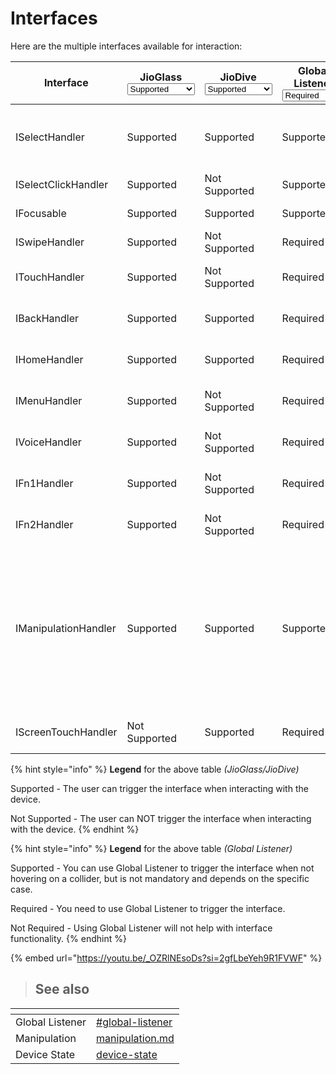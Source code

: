 # Interfaces

Here are the multiple interfaces available for interaction:

<table data-full-width="true"><thead><tr><th width="210">Interface</th><th width="147">JioGlass<select><option value="7OhMA9fKr9w4" label="Supported" color="blue"></option><option value="7QqVEXqdJKRk" label="Not Supported" color="blue"></option></select></th><th width="143">JioDive<select><option value="UV4ZKRPqHFRK" label="Supported" color="blue"></option><option value="m87nniI5pgxH" label="Not Supported" color="blue"></option></select></th><th width="151">Global Listener<select><option value="08GncU9RV6u4" label="Required" color="blue"></option><option value="jFSQ0bQFfthA" label="Not Required" color="blue"></option><option value="toHDJbtsFo3D" label="Supported" color="blue"></option></select></th><th>Description</th></tr></thead><tbody><tr><td>ISelectHandler </td><td><span data-option="7OhMA9fKr9w4">Supported</span></td><td><span data-option="UV4ZKRPqHFRK">Supported</span></td><td><span data-option="toHDJbtsFo3D">Supported</span></td><td>Handle simple pointer inputs like <strong>OnSelectDown</strong> &#x26; <strong>OnSelectUp</strong></td></tr><tr><td>ISelectClickHandler </td><td><span data-option="7OhMA9fKr9w4">Supported</span></td><td><span data-option="m87nniI5pgxH">Not Supported</span></td><td><span data-option="toHDJbtsFo3D">Supported</span></td><td>Handle simple click inputs</td></tr><tr><td>IFocusable </td><td><span data-option="7OhMA9fKr9w4">Supported</span></td><td><span data-option="UV4ZKRPqHFRK">Supported</span></td><td><span data-option="toHDJbtsFo3D">Supported</span></td><td>Handle focus Enter/Exit</td></tr><tr><td>ISwipeHandler </td><td><span data-option="7OhMA9fKr9w4">Supported</span></td><td><span data-option="m87nniI5pgxH">Not Supported</span></td><td><span data-option="08GncU9RV6u4">Required</span></td><td>Handle swipe gestures</td></tr><tr><td>ITouchHandler </td><td><span data-option="7OhMA9fKr9w4">Supported</span></td><td><span data-option="m87nniI5pgxH">Not Supported</span></td><td><span data-option="08GncU9RV6u4">Required</span></td><td>Handle touch events on the trackpad</td></tr><tr><td>IBackHandler</td><td><span data-option="7OhMA9fKr9w4">Supported</span></td><td><span data-option="UV4ZKRPqHFRK">Supported</span></td><td><span data-option="08GncU9RV6u4">Required</span></td><td>Handle <strong>Back Button</strong> interaction</td></tr><tr><td>IHomeHandler </td><td><span data-option="7OhMA9fKr9w4">Supported</span></td><td><span data-option="UV4ZKRPqHFRK">Supported</span></td><td><span data-option="08GncU9RV6u4">Required</span></td><td>Handle <strong>Home Button</strong> interaction</td></tr><tr><td>IMenuHandler </td><td><span data-option="7OhMA9fKr9w4">Supported</span></td><td><span data-option="m87nniI5pgxH">Not Supported</span></td><td><span data-option="08GncU9RV6u4">Required</span></td><td>Handle <strong>Menu Button</strong> interaction</td></tr><tr><td>IVoiceHandler </td><td><span data-option="7OhMA9fKr9w4">Supported</span></td><td><span data-option="m87nniI5pgxH">Not Supported</span></td><td><span data-option="08GncU9RV6u4">Required</span></td><td>Handle <strong>Voice Button</strong> interaction</td></tr><tr><td>IFn1Handler </td><td><span data-option="7OhMA9fKr9w4">Supported</span></td><td><span data-option="m87nniI5pgxH">Not Supported</span></td><td><span data-option="08GncU9RV6u4">Required</span></td><td>Handle <strong>Fn1 Button</strong> interaction</td></tr><tr><td>IFn2Handler </td><td><span data-option="7OhMA9fKr9w4">Supported</span></td><td><span data-option="m87nniI5pgxH">Not Supported</span></td><td><span data-option="08GncU9RV6u4">Required</span></td><td>Handle <strong>Fn2 Button</strong> interaction</td></tr><tr><td>IManipulationHandler </td><td><span data-option="7OhMA9fKr9w4">Supported</span></td><td><span data-option="UV4ZKRPqHFRK">Supported</span></td><td><span data-option="toHDJbtsFo3D">Supported</span></td><td>Handle object <strong>Manipulation</strong> interactions. In <strong>Manipulation,</strong> you can <strong>grab</strong> an object and perform actions like <strong>rotating</strong>, <strong>scaling,</strong> or <strong>dragging</strong> it from one place to another</td></tr><tr><td>IScreenTouchHandler</td><td><span data-option="7QqVEXqdJKRk">Not Supported</span></td><td><span data-option="UV4ZKRPqHFRK">Supported</span></td><td><span data-option="08GncU9RV6u4">Required</span></td><td>Handle screen touch interaction</td></tr></tbody></table>

{% hint style="info" %}
**Legend** for the above table _(JioGlass/JioDive)_

Supported - The user can trigger the interface when interacting with the device.

Not Supported - The user can NOT trigger the interface when interacting with the device.
{% endhint %}

{% hint style="info" %}
**Legend** for the above table _(Global Listener)_

Supported - You can use Global Listener to trigger the interface when not hovering on a collider, but is not mandatory and depends on the specific case.

Required - You need to use Global Listener to trigger the interface.

Not Required - Using Global Listener will not help with interface functionality.
{% endhint %}

{% embed url="https://youtu.be/_OZRlNEsoDs?si=2gfLbeYeh9R1FVWF" %}

> ## See also

<table data-view="cards"><thead><tr><th></th><th data-type="content-ref"></th></tr></thead><tbody><tr><td>Global Listener</td><td><a href="../actions.md#global-listener">#global-listener</a></td></tr><tr><td>Manipulation</td><td><a href="../controller-input-actions/manipulation.md">manipulation.md</a></td></tr><tr><td>Device State</td><td><a href="../device-state/">device-state</a></td></tr></tbody></table>
